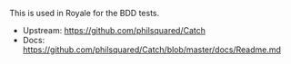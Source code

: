 This is used in Royale for the BDD tests.

 * Upstream: <https://github.com/philsquared/Catch>
 * Docs: <https://github.com/philsquared/Catch/blob/master/docs/Readme.md>
